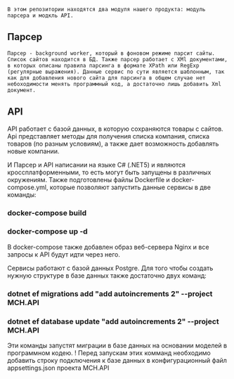     В этом репозитории находятся два модуля нашего продукта: модуль парсера и модкль API.
## Парсер

    Парсер - background worker, который в фоновом режиме парсит сайты. Список сайтов находится в БД. Также парсер работает с XMl документами, в которых описаны правила парсинга в формате XPath или RegExp (регулярные выражения). Данные сервис по сути является шаблонным, так как для добавления нового сайта для парсинга в общем случае нет небоходимости менять программный код, а достаточно лишь добавить Xml документ.

## API
API работает с базой данных, в которую сохраняются товары с сайтов. Api представляет методы для получения списка компания, списка товаров (по разным условиям), а также дает возможность добавлять новые компании. 

И Парсер и API написании на языке C# (.NET5) и являются кроссплатформенными, то есть могут быть запущены в различных окружениям. 
Также подготовлены файлы Dockerfile и docker-compose.yml, которые позволяют запустить данные сервисы  в две команды:

### docker-compose build
### docker-compose up -d

В docker-compose также добавлен образ веб-сервера Nginx и все запросы к API будут идти через него.

Сервисы работают с базой данных Postgre. Для того чтобы создать нужную структуре в базе данных также достаточно двух команд:

### dotnet ef migrations add "add autoincrements 2" --project MCH.API
### dotnet ef database update "add autoincrements 2" --project MCH.API

Эти команды запустят миграции в базе данных на основании моделей в программном кодею.
! Перед запускам этих комманд необходимо добавить строку подключения к базе данных в конфигурационный файл appsettings.json проекта MCH.API



